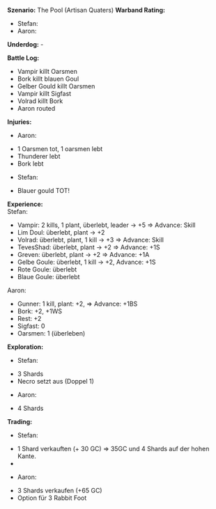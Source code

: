 **Szenario:** The Pool (Artisan Quaters)
**Warband Rating:**  
 - Stefan: 
 - Aaron:

**Underdog:** -  
 
**Battle Log:**  
* Vampir killt Oarsmen
* Bork killt blauen Goul
* Gelber Gould killt Oarsmen
* Vampir killt Sigfast
* Volrad killt Bork
* Aaron routed
 
**Injuries:**  
* Aaron:
- 1 Oarsmen tot, 1 oarsmen lebt
- Thunderer lebt
- Bork lebt

* Stefan:
- Blauer gould TOT!
 
**Experience:**  
Stefan:  
- Vampir: 2 kills, 1 plant, überlebt, leader -> +5 => Advance: Skill
- Lim Doul: überlebt, plant -> +2
- Volrad: überlebt, plant, 1 kill -> +3 => Advance: Skill
- TevesShad: überlebt, plant -> +2 => Advance: +1S
- Greven: überlebt, plant -> +2 => Advance: +1A
- Gelbe Goule: überlebt, 1 kill -> +2, Advance: +1S
- Rote Goule: überlebt
- Blaue Goule: überlebt

Aaron:  
- Gunner: 1 kill, plant: +2, => Advance: +1BS
- Bork: +2, +1WS
- Rest: +2
- Sigfast: 0
- Oarsmen: 1 (überleben)

**Exploration:**  
* Stefan: 
- 3 Shards
- Necro setzt aus (Doppel 1)

* Aaron: 
- 4 Shards

**Trading:**  
* Stefan: 
- 1 Shard verkauften (+ 30 GC) => 35GC und 4 Shards auf der hohen Kante. 
- 
* Aaron: 
- 3 Shards verkaufen (+65 GC)
- Option für 3 Rabbit Foot
